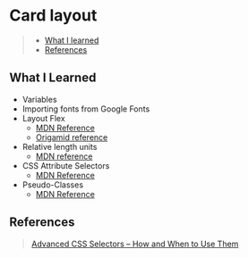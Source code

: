 # Card layout

> - [What I learned](#what-i-learned)
> - [References](#references)

## What I Learned

- Variables
- Importing fonts from Google Fonts
- Layout Flex
  - [MDN Reference](https://developer.mozilla.org/en-US/docs/Web/CSS/CSS_flexible_box_layout/Basic_concepts_of_flexbox)
  - [Origamid reference](https://origamid.com/projetos/flexbox-guia-completo/)
- Relative length units
  - [MDN reference](https://developer.mozilla.org/en-US/docs/Learn_web_development/Core/Styling_basics/Values_and_units)
- CSS Attribute Selectors
  - [MDN Reference](https://developer.mozilla.org/en-US/docs/Web/CSS/Attribute_selectors)
- Pseudo-Classes
  - [MDN Reference](https://developer.mozilla.org/en-US/docs/Web/CSS/Pseudo-classes)

## References

> [Advanced CSS Selectors – How and When to Use Them](https://www.freecodecamp.org/news/advanced-css-selectors/)
